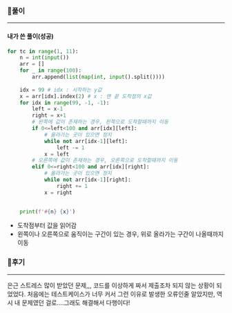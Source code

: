 ### 📌풀이

----

#### 내가 쓴 풀이(성공)

```python
for tc in range(1, 11):
    n = int(input())
    arr = []
    for _ in range(100):
        arr.append(list(map(int, input().split())))
    
    idx = 99 # idx : 시작하는 y값
    x = arr[idx].index(2) # x : 맨 끝 도착점의 x값
    for idx in range(99, -1, -1):
        left = x-1
        right = x+1 
        # 왼쪽에 값이 존재하는 경우, 왼쪽으로 도착할때까지 이동
        if 0<=left<100 and arr[idx][left]:
            # 올라가는 곳이 있으면 정지
            while not arr[idx-1][left]:
                left -= 1
            x = left
        # 오른쪽에 값이 존재하는 경우, 오른쪽으로 도착할때까지 이동        
        elif 0<=right<100 and arr[idx][right]:
            # 올라가는 곳이 있으면 정지
            while not arr[idx-1][right]:
                right += 1
            x = right

            
    print(f'#{n} {x}')
```

- 도착점부터 값을 읽어감
- 왼쪽이나 오른쪽으로 움직이는 구간이 있는 경우, 위로 올라가는 구간이 나올때까지 이동





### 📌후기

----

은근 스트레스 많이 받았던 문제,,, 코드를 이상하게 짜서 제출조차 되지 않는 상황이 되었었다. 처음에는 테스트케이스가 너무 커서 그런 이유로 발생한 오류인줄 알았지만, 역시 내 문제였던 걸로....그래도 해결해서 다행이다!